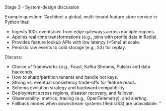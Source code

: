 Stage 3 – System-design discussion

Example question:
“Architect a global, multi-tenant feature store service in Python that:
  - Ingests 100k events/sec from edge gateways across multiple regions.
  - Applies real-time transformations (e.g., joins with profile data in Redis).
  - Provides feature lookup APIs with low latency (<5ms) at scale.
  - Persists raw events to cold storage (e.g., S3) for replay.

Discuss:
  - Choice of frameworks (e.g., Faust, Kafka Streams, Pulsar) and data backends.
  - How to shard/partition tenants and handle hot keys.
  - Strong vs. eventual consistency trade-offs for feature reads.
  - Schema evolution strategy and backward compatibility.
  - Deployment across regions, disaster recovery, and failover.
  - Observability: metrics, tracing (e.g., OpenTelemetry), and alerting.
  - Fallback modes when downstream systems (Redis/S3) are unavailable.
”
